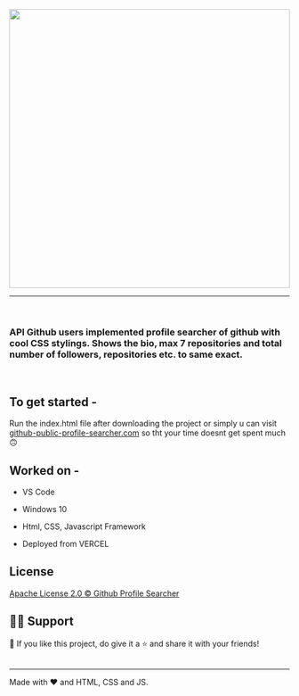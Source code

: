 <img src="https://i.postimg.cc/mkBMRDnB/Github.jpg" height=500px width=100%/>

---

<br/>

### API Github users implemented profile searcher of github with cool CSS stylings. Shows the bio, max 7 repositories and total number of followers, repositories etc. to same exact.
<br/>


## To get started - 

Run the index.html file after downloading the project or simply u can visit <a target="_blank" href="https://github-profile-searcher-two.vercel.app/">github-public-profile-searcher.com</a> so tht your time doesnt get spent much 🙃

## Worked on -

- VS Code

- Windows 10

- Html, CSS, Javascript Framework

- Deployed from VERCEL


## License
[Apache License 2.0 © Github Profile Searcher](https://github.com/subhadeep3902/Github-Profile-Searcher/blob/5ac5b4f2aeeab88e3e76c98e98d192d9d2f415d9/LICENSE)


## 🙋‍♂️ Support

💙 If you like this project, do give it a ⭐ and share it with your friends!<br><br>

---

Made with ❤️ and HTML, CSS and JS.<br/><br/>
